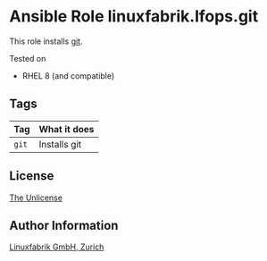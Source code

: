 # Ansible Role linuxfabrik.lfops.git

This role installs [git](https://git-scm.com/).

Tested on

* RHEL 8 (and compatible)


## Tags

| Tag   | What it does |
| ---   | ------------ |
| `git` | Installs git |


## License

[The Unlicense](https://unlicense.org/)


## Author Information

[Linuxfabrik GmbH, Zurich](https://www.linuxfabrik.ch)

